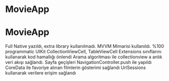 # MovieApp
# MovieApp

Full Native yazıldı, extra library kullanılmadı.
MVVM Mimarisi kullanıldı.
%100 programmatic UIKit
CollectionViewCell, TableViewCell
Extensions sınıflarını kullanarak kod hamallığı önlendi
Arama algoritması ile collectionview a anlık veri akışı sağlandı.
Sayfa geçişleri NavigationController.push ile yapıldı
CoreData ile favoriye alınan filmlerin gösterimi sağlandı
UrlSessions kullanarak verilere erişim sağlandı
